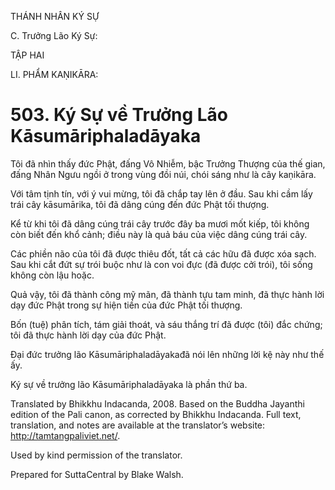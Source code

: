 THÁNH NHÂN KÝ SỰ

C. Trưởng Lão Ký Sự:

TẬP HAI

LI. PHẨM KAṆIKĀRA:

# 503\. Ký Sự về Trưởng Lão Kāsumāriphaladāyaka

Tôi đã nhìn thấy đức Phật, đấng Vô Nhiễm, bậc Trưởng Thượng của thế gian, đấng Nhân Ngưu ngồi ở trong vùng đồi núi, chói sáng như là cây kaṇikāra.

Với tâm tịnh tín, với ý vui mừng, tôi đã chắp tay lên ở đầu. Sau khi cầm lấy trái cây kāsumārika, tôi đã dâng cúng đến đức Phật tối thượng.

Kể từ khi tôi đã dâng cúng trái cây trước đây ba mươi mốt kiếp, tôi không còn biết đến khổ cảnh; điều này là quả báu của việc dâng cúng trái cây.

Các phiền não của tôi đã được thiêu đốt, tất cả các hữu đã được xóa sạch. Sau khi cắt đứt sự trói buộc như là con voi đực (đã được cởi trói), tôi sống không còn lậu hoặc.

Quả vậy, tôi đã thành công mỹ mãn, đã thành tựu tam minh, đã thực hành lời dạy đức Phật trong sự hiện tiền của đức Phật tối thượng.

Bốn (tuệ) phân tích, tám giải thoát, và sáu thắng trí đã được (tôi) đắc chứng; tôi đã thực hành lời dạy của đức Phật.

Đại đức trưởng lão Kāsumāriphaladāyakađã nói lên những lời kệ này như thế ấy.

Ký sự về trưởng lão Kāsumāriphaladāyaka là phần thứ ba.

Translated by Bhikkhu Indacanda, 2008. Based on the Buddha Jayanthi edition of the Pali canon, as corrected by Bhikkhu Indacanda. Full text, translation, and notes are available at the translator’s website: http://tamtangpaliviet.net/.

Used by kind permission of the translator.

Prepared for SuttaCentral by Blake Walsh.